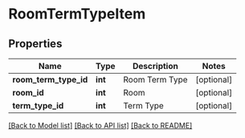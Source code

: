 # RoomTermTypeItem

## Properties
Name | Type | Description | Notes
------------ | ------------- | ------------- | -------------
**room_term_type_id** | **int** | Room Term Type | [optional] 
**room_id** | **int** | Room | [optional] 
**term_type_id** | **int** | Term Type | [optional] 

[[Back to Model list]](../README.md#documentation-for-models) [[Back to API list]](../README.md#documentation-for-api-endpoints) [[Back to README]](../README.md)


